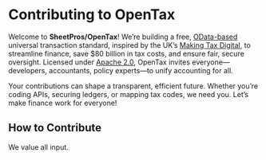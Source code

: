 # Contributing to OpenTax

Welcome to **SheetPros/OpenTax**! We’re building a free, [OData-based](https://www.odata.org/) universal transaction standard, inspired by the UK’s [Making Tax Digital](https://www.gov.uk/government/collections/making-tax-digital), to streamline finance, save $80 billion in tax costs, and ensure fair, secure oversight. Licensed under [Apache 2.0](LICENSE), OpenTax invites everyone—developers, accountants, policy experts—to unify accounting for all.

Your contributions can shape a transparent, efficient future. Whether you’re coding APIs, securing ledgers, or mapping tax codes, we need you. Let’s make finance work for everyone!

## How to Contribute

We value all input.



